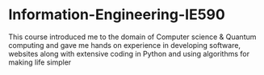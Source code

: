 # Information-Engineering-IE590
This course introduced me to the domain of Computer science &amp; Quantum computing and gave me hands on experience in developing software, websites along with extensive coding in Python and using algorithms for making life simpler
